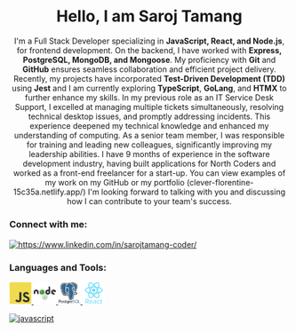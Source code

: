 <h1 align="center">Hello, I am Saroj Tamang</h1>
<p align="center">I'm a Full Stack Developer specializing in <b>JavaScript, React, and Node.js</b>, for frontend development. On the backend, I have worked with <b>Express, PostgreSQL, MongoDB, and Mongoose</b>. My proficiency with <b>Git</b> and <b>GitHub</b> ensures seamless collaboration and efficient project delivery. Recently, my projects have incorporated <b>Test-Driven Development (TDD)</b> using <b>Jest</b> and I am currently exploring <b>TypeScript</b>, <b>GoLang</b>, and <b>HTMX</b> to further enhance my skills. In my previous role as an IT Service Desk Support, I excelled at managing multiple tickets simultaneously, resolving technical desktop issues, and promptly addressing incidents. This experience deepened my technical knowledge and enhanced my understanding of computing. As a senior team member, I was responsible for training and leading new colleagues, significantly improving my leadership abilities. I have 9 months of experience in the software development industry, having built applications for North Coders and worked as a front-end freelancer for a start-up. You can view examples of my work on my GitHub or my portfolio (clever-florentine-15c35a.netlify.app/) I'm looking forward to talking with you and discussing how I can contribute to your team's success.</p>

<h3 align="left">Connect with me:</h3>
<p align="left">
<a href="https://www.linkedin.com/in/sarojtamang-coder/" target="blank"><img align="center" src="https://raw.githubusercontent.com/rahuldkjain/github-profile-readme-generator/master/src/images/icons/Social/linked-in-alt.svg" alt="https://www.linkedin.com/in/sarojtamang-coder/" height="30" width="40" /></a>
</p>

<h3 align="left">Languages and Tools:</h3>
<p align="left"> <a href="https://developer.mozilla.org/en-US/docs/Web/JavaScript" target="_blank" rel="noreferrer"> <img src="https://raw.githubusercontent.com/devicons/devicon/master/icons/javascript/javascript-original.svg" alt="javascript" width="40" height="40"/> </a> <a href="https://nodejs.org" target="_blank" rel="noreferrer"> <img src="https://raw.githubusercontent.com/devicons/devicon/master/icons/nodejs/nodejs-original-wordmark.svg" alt="nodejs" width="40" height="40"/> </a> <a href="https://www.postgresql.org" target="_blank" rel="noreferrer"> <img src="https://raw.githubusercontent.com/devicons/devicon/master/icons/postgresql/postgresql-original-wordmark.svg" alt="postgresql" width="40" height="40"/> </a> <a href="https://reactjs.org/" target="_blank" rel="noreferrer"> <img src="https://raw.githubusercontent.com/devicons/devicon/master/icons/react/react-original-wordmark.svg" alt="react" width="40" height="40"/> </a> </p>





<a href="https://htmx.org/" target="_blank" rel="noreferrer">


<img src="https://img1.daumcdn.net/thumb/R1280x0/?scode=mtistory2&fname=https%3A%2F%2Fblog.kakaocdn.net%2Fdn%2FZQYYS%2FbtsyRUkmOdM%2FKx6ZQAVrNHZpLP1Gt59azk%2Fimg.jpg" alt="javascript" width="40" height="40"/> 
